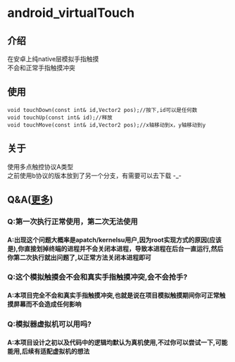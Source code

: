 # android_virtualTouch
## 介绍
在安卓上纯native层模拟手指触摸
<br>
不会和正常手指触摸冲突
## 使用
    void touchDown(const int& id,Vector2 pos);//按下,id可以是任何数
    void touchUp(const int& id);//释放
    void touchMove(const int& id,Vector2 pos);//x轴移动到x，y轴移动到y
## 关于
使用多点触控协议A类型  
之前使用b协议的版本放到了另一个分支，有需要可以去下载
-_-
## Q&A([更多](Q&A.md))
### Q:第一次执行正常使用，第二次无法使用  
#### A:出现这个问题大概率是apatch/kernelsu用户,因为root实现方式的原因(应该是),你直接划掉终端的进程并不会关闭本进程，导致本进程在后台一直运行,然后你第二次执行就出问题了,以正常方法关闭本进程即可     
### Q:这个模拟触摸会不会和真实手指触摸冲突,会不会抢手?   
#### A:本项目完全不会和真实手指触摸冲突,也就是说在项目模拟触摸期间你可正常触摸屏幕而不会造成任何影响   
### Q:模拟器虚拟机可以用吗?   
#### A:本项目设计之初以及代码中的逻辑均默认为真机使用,不过你可以尝试一下,可能能用,后续有适配虚拟机的想法   


